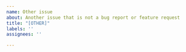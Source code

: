```yaml
---
name: Other issue
about: Another issue that is not a bug report or feature request
title: "[OTHER]"
labels: ''
assignees: ''

---
```



